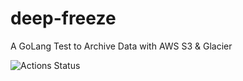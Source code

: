 # deep-freeze
A GoLang Test to Archive Data with AWS S3 &amp; Glacier


![Actions Status](https://github.com/CoreyLivingston/deep-freeze/workflows/Docker/badge.svg)